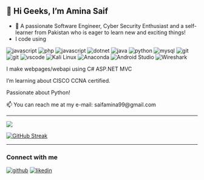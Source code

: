 ## 👋 Hi Geeks, I’m Amina Saif
- 👀 A passionate Software Engineer, Cyber Security Enthusiast and a self-learner from Pakistan who is eager to learn new and exciting things!
- I code using
<p>
<image src="https://img.shields.io/badge/JavaScript-F7DF1E?style=for-the-badge&logo=javascript&logoColor=black" alt="javascript"/>
<image src="https://img.shields.io/badge/PHP-777BB4?style=for-the-badge&logo=php&logoColor=white" alt="php"/>
<image src="https://img.shields.io/badge/C%23-239120?style=for-the-badge&logo=c-sharp&logoColor=white" alt="javascript"/>
<image src="https://img.shields.io/badge/.NET-5C2D91?style=for-the-badge&logo=.net&logoColor=white" alt="dotnet"/>
<image src="https://img.shields.io/badge/Java-ED8B00?style=for-the-badge&logo=java&logoColor=white" alt="java"/>
<image src="https://img.shields.io/badge/Python-14354C?style=for-the-badge&logo=python&logoColor=white" alt="python"/>
<image src="https://img.shields.io/badge/MySQL-00000F?style=for-the-badge&logo=mysql&logoColor=white" alt="mysql"/>
<image src="https://img.shields.io/badge/GIT-E44C30?style=for-the-badge&logo=git&logoColor=white" alt="git"/>
<image src="https://img.shields.io/badge/GITHUB-20232A?style=for-the-badge&logo=github&logoColor=white" alt="git"/>
<image src="https://img.shields.io/badge/Visual_Studio_Code-0078D4?style=for-the-badge&logo=visual%20studio%20code&logoColor=white" alt="vscode"/>
<image src="https://img.shields.io/static/v1?style=for-the-badge&message=Kali+Linux&color=557C94&logo=Kali+Linux&logoColor=FFFFFF&label=" alt="Kali Linux"/>
  <image src="https://img.shields.io/static/v1?style=for-the-badge&message=Anaconda&color=44A833&logo=Anaconda&logoColor=FFFFFF&label=" alt="Anaconda"/>
   <image src="https://img.shields.io/static/v1?style=for-the-badge&message=Android+Studio&color=222222&logo=Android+Studio&logoColor=3DDC84&label=" alt="Android Studio"/>
 <image src="https://img.shields.io/static/v1?style=for-the-badge&message=Wireshark&color=1679A7&logo=Wireshark&logoColor=FFFFFF&label=" alt="Wireshark"/>
 
</p>
<p> I make webpages/webapi using C# ASP.NET MVC</p>
<p> I’m learning about CISCO CCNA certified.</p>
<p>Passionate about Python!</p>
<p> 📫 You can reach me at my e-mail: saifamina99@gmail.com 
</p>
<hr />
<p>
<a href="mailto:saifamina99@gmail.com"> <img src="https://img.shields.io/badge/Ask%20me-anything-1abc9c.svg"/> </a>
</p>

[![GitHub Streak](https://github-readme-streak-stats.herokuapp.com?user=raiamna0&theme=vue-dark)](https://git.io/streak-stats)

<hr />
<h3>Connect with me</h3>
<p>
<a href="https://github.com/raiamna0" target="_blank"><img src="https://img.shields.io/badge/GitHub-100000?style=for-the-badge&logo=github&logoColor=white" alt="github"/></a> <a href="https://www.linkedin.com/in/amina-saif/" target="_blank"><img src="https://img.shields.io/badge/LinkedIn-0077B5?style=for-the-badge&logo=linkedin&logoColor=white" alt="likedin"/></a>  
 
</p>
